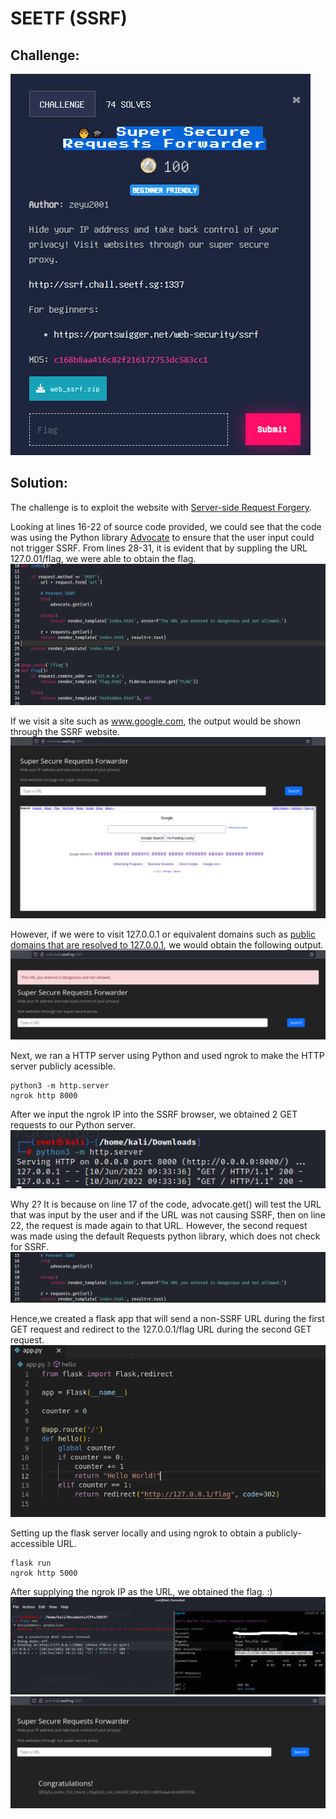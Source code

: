 # SEETF (SSRF)

## Challenge: 

![challenge description](img/ssrf/challenge%20desc.png)

## Solution:

The challenge is to exploit the website with [Server-side Request Forgery](https://portswigger.net/web-security/ssrf).

Looking at lines 16-22 of source code provided, we could see that the code was using the Python library [Advocate](https://github.com/JordanMilne/Advocate) to ensure that the user input could not trigger SSRF. From lines 28-31, it is evident that by suppling the URL 127.0.01/flag, we were able to obtain the flag. ![source code](img/ssrf/code%20provided.png)

If we visit a site such as www.google.com, the output would be shown through the SSRF website. ![google](img/ssrf/google.png)

However, if we were to visit 127.0.0.1 or equivalent domains such as [public domains that are resolved to 127.0.0.1](https://gist.github.com/tinogomes/c425aa2a56d289f16a1f4fcb8a65ea65), we would obtain the following output. ![not allowed](img/ssrf/not%20allowed.png)

Next, we ran a HTTP server using Python and used ngrok to make the HTTP server publicly acessible. 

    python3 -m http.server
    ngrok http 8000

After we input the ngrok IP into the SSRF browser, we obtained 2 GET requests to our Python server.![2 Get Requests](img/ssrf/python%20server.png)

Why 2? It is because on line 17 of the code, advocate.get() will test the URL that was input by the user and if the URL was not causing SSRF, then on line 22, the request is made again to that URL. However, the second request was made using the default Requests python library, which does not check for SSRF. ![code provided 2](img/ssrf/code%20provided%202.png)

Hence,we created a flask app that will send a non-SSRF URL during the first GET request and redirect to the 127.0.0.1/flag URL during the second GET request. ![flask poc](img/ssrf/flask%20poc.png)

Setting up the flask server locally and using ngrok to obtain a publicly-accessible URL.

    flask run
    ngrok http 5000

After supplying the ngrok IP as the URL, we obtained the flag. :)
![flask and ngrok](img/ssrf/flask%20and%20ngrok%20poc.png)
![flag](img/ssrf/flag!.png)